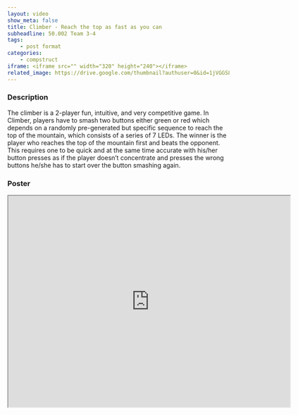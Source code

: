 ```yaml
---
layout: video
show_meta: false
title: Climber - Reach the top as fast as you can
subheadline: 50.002 Team 3-4
tags:
    - post format
categories:
    - compstruct
iframe: <iframe src="" width="320" height="240"></iframe>
related_image: https://drive.google.com/thumbnail?authuser=0&id=1jVGGSL8T3LmwJ6v-Vlt9g-iZfXWRodwm&sz=w300-h300-p-k-nu-iv1
---
```



  

### Description

The climber is a 2-player fun, intuitive, and very competitive game. In Climber, players have to smash two buttons either green or red which depends on a randomly pre-generated but specific sequence to reach the top of the mountain, which consists of a series of 7 LEDs. The winner is the player who reaches the top of the mountain first and beats the opponent. This requires one to be quick and at the same time accurate with his/her button presses as if the player doesn’t concentrate and presses the wrong buttons he/she has to start over the button smashing again.

### Poster

<iframe src="https://drive.google.com/file/d/1jVGGSL8T3LmwJ6v-Vlt9g-iZfXWRodwm/preview" width="640" height="480"></iframe>
